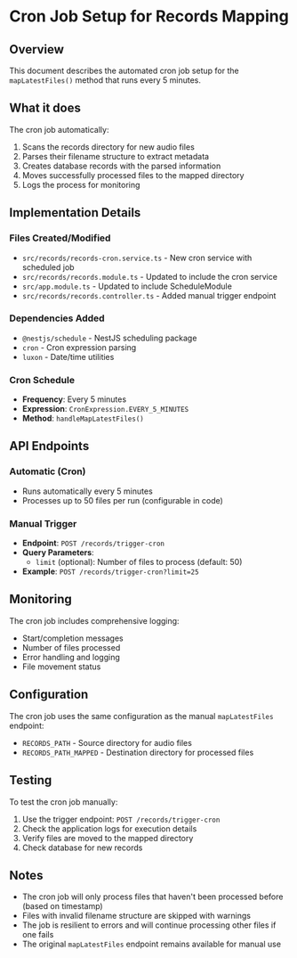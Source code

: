 # Cron Job Setup for Records Mapping

## Overview
This document describes the automated cron job setup for the `mapLatestFiles()` method that runs every 5 minutes.

## What it does
The cron job automatically:
1. Scans the records directory for new audio files
2. Parses their filename structure to extract metadata
3. Creates database records with the parsed information
4. Moves successfully processed files to the mapped directory
5. Logs the process for monitoring

## Implementation Details

### Files Created/Modified
- `src/records/records-cron.service.ts` - New cron service with scheduled job
- `src/records/records.module.ts` - Updated to include the cron service
- `src/app.module.ts` - Updated to include ScheduleModule
- `src/records/records.controller.ts` - Added manual trigger endpoint

### Dependencies Added
- `@nestjs/schedule` - NestJS scheduling package
- `cron` - Cron expression parsing
- `luxon` - Date/time utilities

### Cron Schedule
- **Frequency**: Every 5 minutes
- **Expression**: `CronExpression.EVERY_5_MINUTES`
- **Method**: `handleMapLatestFiles()`

## API Endpoints

### Automatic (Cron)
- Runs automatically every 5 minutes
- Processes up to 50 files per run (configurable in code)

### Manual Trigger
- **Endpoint**: `POST /records/trigger-cron`
- **Query Parameters**: 
  - `limit` (optional): Number of files to process (default: 50)
- **Example**: `POST /records/trigger-cron?limit=25`

## Monitoring
The cron job includes comprehensive logging:
- Start/completion messages
- Number of files processed
- Error handling and logging
- File movement status

## Configuration
The cron job uses the same configuration as the manual `mapLatestFiles` endpoint:
- `RECORDS_PATH` - Source directory for audio files
- `RECORDS_PATH_MAPPED` - Destination directory for processed files

## Testing
To test the cron job manually:
1. Use the trigger endpoint: `POST /records/trigger-cron`
2. Check the application logs for execution details
3. Verify files are moved to the mapped directory
4. Check database for new records

## Notes
- The cron job will only process files that haven't been processed before (based on timestamp)
- Files with invalid filename structure are skipped with warnings
- The job is resilient to errors and will continue processing other files if one fails
- The original `mapLatestFiles` endpoint remains available for manual use
